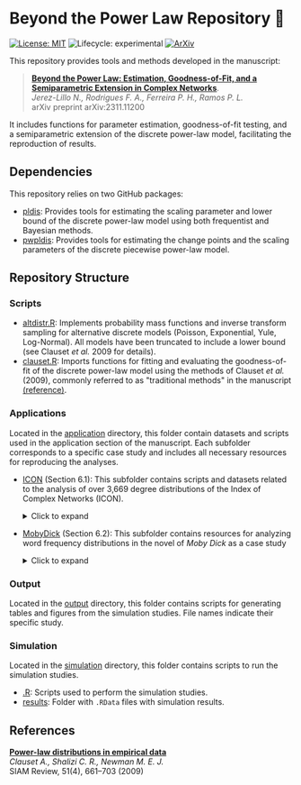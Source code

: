 
# Beyond the Power Law Repository 🚀

<!-- badges: start -->
[![License: MIT](https://img.shields.io/badge/License-MIT-yellow.svg)](./LICENSE)
![Lifecycle: experimental](https://img.shields.io/badge/Lifecycle-Experimental-steelblue)
[![ArXiv](https://img.shields.io/badge/ArXiv-2311.11200-red)](https://arxiv.org/abs/2311.11200)
<!-- badges: end -->

This repository provides tools and methods developed in the manuscript:

> [**Beyond the Power Law: Estimation, Goodness-of-Fit, and a Semiparametric Extension in Complex Networks**](https://arxiv.org/abs/2311.11200).  
*Jerez-Lillo N., Rodrigues F. A., Ferreira P. H., Ramos P. L.*  
arXiv preprint arXiv:2311.11200 

It includes functions for parameter estimation, goodness-of-fit testing, and a semiparametric extension of the discrete power-law model, facilitating the reproduction of results.

## Dependencies

This repository relies on two GitHub packages:

- [pldis](https://github.com/njerezlillo/pldis): Provides tools for estimating the scaling parameter and lower bound of the discrete power-law model using both frequentist and Bayesian methods.
- [pwpldis](https://github.com/njerezlillo/pwpldis): Provides tools for estimating the change points and the scaling parameters of the discrete piecewise power-law model.

## Repository Structure

### Scripts

- [altdistr.R](./altdistr.R): Implements probability mass functions and inverse transform sampling for alternative discrete models (Poisson, Exponential, Yule, Log-Normal). All models have been truncated to include a lower bound (see Clauset *et al.* 2009 for details). 
- [clauset.R](./clauset.R): Imports functions for fitting and evaluating the goodness-of-fit of the discrete power-law model using the methods of Clauset *et al.* (2009), commonly referred to as "traditional methods" in the manuscript [(reference)](https://aaronclauset.github.io/powerlaws/).

### Applications

Located in the [application](./application) directory, this folder contain datasets and scripts used in the application section of the manuscript. Each subfolder corresponds to a specific case study and includes all necessary resources for reproducing the analyses.

- [ICON](./application/icon) (Section 6.1): This subfolder contains scripts and datasets related to the analysis of over 3,669 degree distributions of the Index of Complex Networks (ICON).
  
  <details>
  <summary> Click to expand </summary>
  - **code_icon.R**: Contains the R scripts for analyzing degree distributions.
  - **data**: Contains the degree sequences analyzed in this study. These datasets were sourced from this [GitHub repository](https://github.com/adbroido/SFAnalysis).
  - **run**: Contains 10 R scripts implementing methods for estimating and testing power-law behavior across all degree sequences.
  - **results**: Contains the output generated by the 10 R scripts in the `./application/icon/run/` subfolder.
  - **tbl_results.R**: Aggregates all results into a structured object, summarizing key statistics such as number of nodes, average degree, etc.
  </details>  
  
- [MobyDick](./application/mobydick) (Section 6.2): This subfolder contains resources for analyzing word frequency distributions in the novel of *Moby Dick* as a case study
  <details>
  <summary> Click to expand </summary>
  - **book.txt**: The full text of *Moby Dick* in plain text format. This is used to create a word cloud of the most frequent words.  
  - **code_mobydick.R**: Contains the `R` scripts to analyze word frequency distribution of *Moby Dick*.  
  - **frequency_words.txt**: A precomputed dataset listing word frequencies in Moby Dick. This file was sourced from this [website](https://aaronclauset.github.io/powerlaws/data.htm)
  </details>  

### Output

Located in the [output](./output) directory, this folder contains scripts for generating tables and figures from the simulation studies. File names indicate their specific study.

### Simulation

Located in the [simulation](./simulation) directory, this folder contains scripts to run the simulation studies.

- [.R](./simulation/icon/code_icon.R): Scripts used to perform the simulation studies.   
- [results](./simulation/results): Folder with `.RData` files with simulation results.

## References  

[**Power-law distributions in empirical data**](https://doi.org/10.1137/070710111)  
*Clauset A., Shalizi C. R., Newman M. E. J.*  
SIAM Review, 51(4), 661–703 (2009)
